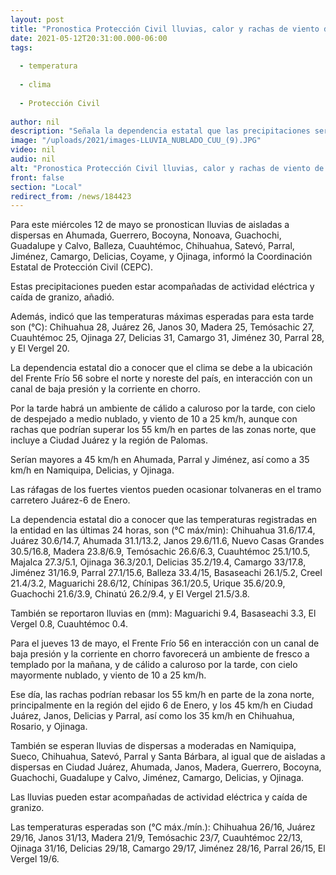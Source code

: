```yaml
---
layout: post
title: "Pronostica Protección Civil lluvias, calor y rachas de viento de hasta 55 km/h"
date: 2021-05-12T20:31:00.000-06:00
tags:
  
  - temperatura
  
  - clima
  
  - Protección Civil
  
author: nil
description: "Señala la dependencia estatal que las precipitaciones serán de aisladas a dispersas en Ahumada, Guerrero, Bocoyna, Nonoava, Guachochi, Guadalupe y Calvo, Balleza, Cuauhtémoc, Chihuahua, Satevó, Parral, Jiménez, Camargo, Delicias, Coyame y Ojinaga"
image: "/uploads/2021/images-LLUVIA_NUBLADO_CUU_(9).JPG"
video: nil
audio: nil
alt: "Pronostica Protección Civil lluvias, calor y rachas de viento de hasta 55 km/h"
front: false
section: "Local"
redirect_from: /news/184423
---
```


Para este miércoles 12 de mayo se pronostican lluvias de aisladas a dispersas en Ahumada, Guerrero, Bocoyna, Nonoava, Guachochi, Guadalupe y Calvo, Balleza, Cuauhtémoc, Chihuahua, Satevó, Parral, Jiménez, Camargo, Delicias, Coyame, y Ojinaga, informó la Coordinación Estatal de Protección Civil (CEPC).

 

Estas precipitaciones pueden estar acompañadas de actividad eléctrica y caída de granizo, añadió.

 

Además, indicó que las temperaturas máximas esperadas para esta tarde son (°C): Chihuahua 28, Juárez 26, Janos 30, Madera 25, Temósachic 27, Cuauhtémoc 25, Ojinaga 27, Delicias 31, Camargo 31, Jiménez 30, Parral 28, y El Vergel 20.

 

La dependencia estatal dio a conocer que el clima se debe a la ubicación del Frente Frío 56 sobre el norte y noreste del país, en interacción con un canal de baja presión y la corriente en chorro.

 

Por la tarde habrá un ambiente de cálido a caluroso por la tarde, con cielo de despejado a medio nublado, y viento de 10 a 25 km/h, aunque con rachas que podrían superar los 55 km/h en partes de las zonas norte, que incluye a Ciudad Juárez y la región de Palomas.

 

Serían mayores a 45 km/h en Ahumada, Parral y Jiménez, así como a 35 km/h en Namiquipa, Delicias, y Ojinaga.

 

Las ráfagas de los fuertes vientos pueden ocasionar tolvaneras en el tramo carretero Juárez-6 de Enero.

 

La dependencia estatal dio a conocer que las temperaturas registradas en la entidad en las últimas 24 horas, son (°C máx/min): Chihuahua 31.6/17.4, Juárez 30.6/14.7, Ahumada 31.1/13.2, Janos 29.6/11.6, Nuevo Casas Grandes 30.5/16.8, Madera 23.8/6.9, Temósachic 26.6/6.3, Cuauhtémoc 25.1/10.5, Majalca 27.3/5.1, Ojinaga 36.3/20.1, Delicias 35.2/19.4, Camargo 33/17.8, Jiménez 31/16.9, Parral 27.1/15.6, Balleza 33.4/15, Basaseachi 26.1/5.2, Creel 21.4/3.2, Maguarichi 28.6/12, Chínipas 36.1/20.5, Urique 35.6/20.9, Guachochi 21.6/3.9, Chinatú 26.2/9.4, y El Vergel 21.5/3.8.

 

También se reportaron lluvias en (mm): Maguarichi 9.4, Basaseachi 3.3, El Vergel 0.8, Cuauhtémoc 0.4.

 

Para el jueves 13 de mayo, el Frente Frío 56 en interacción con un canal de baja presión y la corriente en chorro favorecerá un ambiente de fresco a templado por la mañana, y de cálido a caluroso por la tarde, con cielo mayormente nublado, y viento de 10 a 25 km/h.

 

Ese día, las rachas podrían rebasar los 55 km/h en parte de la zona norte, principalmente en la región del ejido 6 de Enero, y los 45 km/h en Ciudad Juárez, Janos, Delicias y Parral, así como los 35 km/h en Chihuahua, Rosario, y Ojinaga.

 

También se esperan lluvias de dispersas a moderadas en Namiquipa, Sueco, Chihuahua, Satevó, Parral y Santa Bárbara, al igual que de aisladas a dispersas en Ciudad Juárez, Ahumada, Janos, Madera, Guerrero, Bocoyna, Guachochi, Guadalupe y Calvo, Jiménez, Camargo, Delicias, y Ojinaga.

 

Las lluvias pueden estar acompañadas de actividad eléctrica y caída de granizo.

 

Las temperaturas esperadas son (°C máx./mín.): Chihuahua 26/16, Juárez 29/16, Janos 31/13, Madera 21/9, Temósachic 23/7, Cuauhtémoc 22/13, Ojinaga 31/16, Delicias 29/18, Camargo 29/17, Jiménez 28/16, Parral 26/15, El Vergel 19/6.
